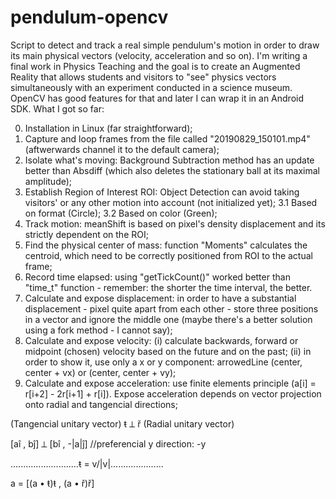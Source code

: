 # pendulum-opencv
Script to detect and track a real simple pendulum's motion in order to draw its main physical vectors (velocity, acceleration and so on).
I'm writing a final work in Physics Teaching and the goal is to create an Augmented Reality that allows students and visitors to "see" physics vectors simultaneously with an experiment conducted in a science museum. OpenCV has good features for that and later I can wrap it in an Android SDK.
What I got so far:

0. Installation in Linux (far straightforward);
1. Capture and loop frames from the file called "20190829_150101.mp4" (aftwerwards channel it to the default camera);
2. Isolate what's moving: Background Subtraction method has an update better than Absdiff (which also deletes the stationary ball at its maximal amplitude);
3. Establish Region of Interest ROI: Object Detection can avoid taking visitors' or any other motion into account (not initialized yet);
3.1 Based on format (Circle);
3.2 Based on color (Green);
4. Track motion: meanShift is based on pixel's density displacement and its strictly dependent on the ROI;
5. Find the physical center of mass: function "Moments" calculates the centroid, which need to be correctly positioned from ROI to the actual frame;
6. Record time elapsed: using "getTickCount()" worked better than "time_t" function - remember: the shorter the time interval, the better.
7. Calculate and expose displacement: in order to have a substantial displacement - pixel quite apart from each other - store three positions in a vector and ignore the middle one (maybe there's a better solution using a fork method - I cannot say);
8. Calculate and expose velocity:  (i) calculate backwards, forward or midpoint (chosen) velocity based on the future and on the past; (ii) in order to show it, use only a x or y component: arrowedLine (center, center + vx) or (center, center + vy);
9. Calculate and expose acceleration: use finite elements principle (a[i] = r[i+2] - 2r[i+1] + r[i]). Expose acceleration depends on vector projection onto radial and tangencial directions;

(Tangencial unitary vector) ŧ ⟂ ř (Radial unitary vector)

[aî , bĵ] ⟂ [bî , -|a|ĵ] //preferencial y direction: -y

...........................ŧ = v/|v|.....................

a = [(a • ŧ)ŧ  , (a • ř)ř] 
